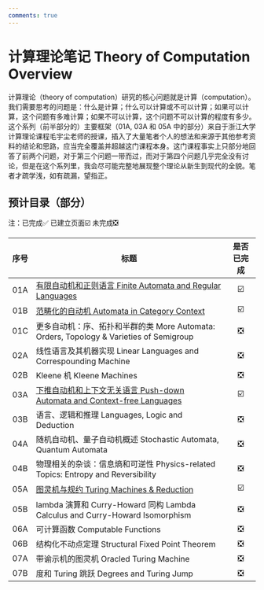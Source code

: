 ```yaml
---
comments: true
---
```


# 计算理论笔记 Theory of Computation Overview

计算理论（theory of computation）研究的核心问题就是计算（computation）。我们需要思考的问题是：什么是计算；什么可以计算或不可以计算；如果可以计算，这个问题有多难计算；如果不可以计算，这个问题不可以计算的程度有多少。这个系列（前半部分的）主要框架（01A, 03A 和 05A 中的部分）来自于浙江大学计算理论课程毛宇尘老师的授课，插入了大量笔者个人的想法和来源于其他参考资料的结论和思路，应当完全覆盖并超越这门课程本身。这门课程事实上只部分地回答了前两个问题，对于第三个问题一带而过，而对于第四个问题几乎完全没有讨论，但是在这个系列里，我会尽可能完整地展现整个理论从新生到现代的全貌。笔者才疏学浅，如有疏漏，望指正。

## 预计目录（部分）

注：已完成✅ 已建立页面☑️ 未完成❎

|序号 | <center>标题</center> | 是否已完成|
|:----:|----------------------------------------------------------|:----:|
| 01A | [有限自动机和正则语言 Finite Automata and Regular Languages](01A) | ☑️ |
| 01B | [范畴化的自动机 Automata in Category Context](01B) | ☑️ |
| 01C | 更多自动机：序、拓扑和半群的类 More Automata: Orders, Topology & Varieties of Semigroup | ❎ |
| 02A | 线性语言及其机器实现 Linear Languages and Correspounding Machine | ❎ |
| 02B | Kleene 机 Kleene Machines | ❎ |
| 03A | [下推自动机和上下文无关语言 Push-down Automata and Context-free Languages](03A) | ☑️ |
| 03B | 语言、逻辑和推理 Languages, Logic and Deduction | ❎ |
| 04A | 随机自动机、量子自动机概述 Stochastic Automata, Quantum Automata | ❎ |
| 04B | 物理相关的杂谈：信息熵和可逆性 Physics-related Topics: Entropy and Reversibility | ❎ |
| 05A | [图灵机与规约 Turing Machines & Reduction](05A) | ☑️ | 
| 05B | lambda 演算和 Curry-Howard 同构 Lambda Calculus and Curry-Howard Isomorphism | ❎ |
| 06A | 可计算函数 Computable Functions | ❎ |
| 06B | 结构化不动点定理 Structural Fixed Point Theorem | ❎ |
| 07A | 带谕示机的图灵机 Oracled Turing Machine | ❎ |
| 07B | 度和 Turing 跳跃 Degrees and Turing Jump | ❎ |